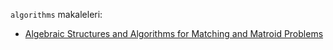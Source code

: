 `algorithms` makaleleri:

- [Algebraic Structures and Algorithms for Matching and Matroid Problems](algebraic-structures-and-algorithms-for-matching-and-matroid-problems.md)
